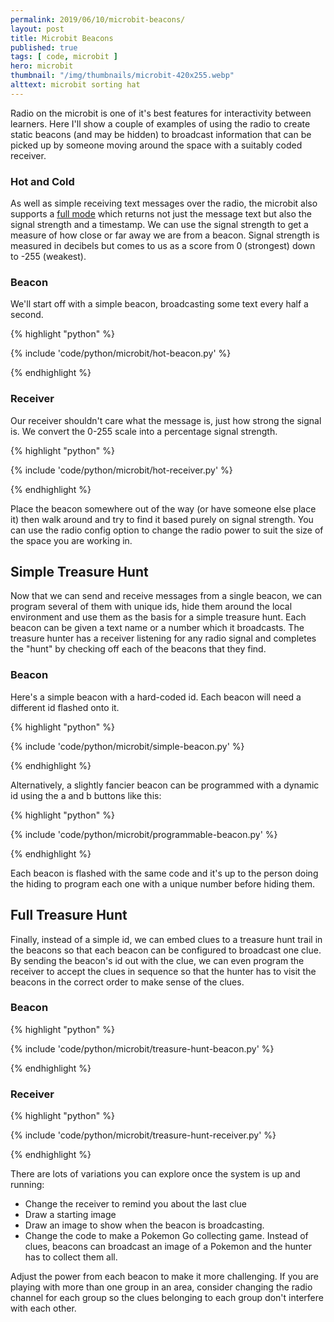 ```yaml
---
permalink: 2019/06/10/microbit-beacons/
layout: post
title: Microbit Beacons
published: true
tags: [ code, microbit ]
hero: microbit
thumbnail: "/img/thumbnails/microbit-420x255.webp"
alttext: microbit sorting hat
---
```


Radio on the microbit is one of it's best features for interactivity between learners. Here I'll show a couple of examples of 
using the radio to create static beacons (and may be hidden) to broadcast information that can be picked up by someone 
moving around the space with a suitably coded receiver.

### Hot and Cold

As well as simple receiving text messages over the radio, the microbit also supports a 
<a href="https://microbit-micropython.readthedocs.io/en/latest/radio.html#radio.receive_full">full mode</a> which 
returns not just the message text but also the signal strength and a timestamp. We can use the signal strength to get a 
measure of how close or far away we are from a beacon. Signal strength is measured in decibels but comes to us as a 
score from 0 (strongest) down to -255 (weakest).


### Beacon

We'll start off with a simple beacon, broadcasting some text every half a second. 

{% highlight "python" %}

{% include 'code/python/microbit/hot-beacon.py' %}

{% endhighlight %}


### Receiver

Our receiver shouldn't care what the message is, just how strong the signal is. We convert the 0-255 scale into a percentage 
signal strength. 


{% highlight "python" %}

{% include 'code/python/microbit/hot-receiver.py' %}

{% endhighlight %}

Place the beacon somewhere out of the way (or have someone else place it) then walk around and try to find it based 
purely on signal strength. You can use the radio config option to change the radio power to suit the size of 
the space you are working in. 


## Simple Treasure Hunt

Now that we can send and receive messages from a single beacon, we can program several of them with unique ids, 
hide them around the local environment and use them as the basis for a simple treasure hunt. Each beacon can be 
given a text name or a number which it broadcasts. The treasure hunter has a receiver listening for any radio signal 
and completes the "hunt" by checking off each of the beacons that they find. 


### Beacon 

Here's a simple beacon with a hard-coded id. Each beacon will need a different id flashed onto it. 

{% highlight "python" %}

{% include 'code/python/microbit/simple-beacon.py' %}

{% endhighlight %}

Alternatively, a slightly fancier beacon can be programmed with a dynamic id using the a and b buttons like this:

{% highlight "python" %}

{% include 'code/python/microbit/programmable-beacon.py' %}

{% endhighlight %}

Each beacon is flashed with the same code and it's up to the person doing the hiding to program each one with a 
unique number before hiding them. 


## Full Treasure Hunt

Finally, instead of a simple id, we can embed clues to a treasure hunt trail in the beacons so that each beacon 
can be configured to broadcast one clue. By sending the beacon's id out with the clue, we can even program 
the receiver to accept the clues in sequence so that the hunter has to visit the beacons in the correct 
order to make sense of the clues. 


### Beacon 

{% highlight "python" %}

{% include 'code/python/microbit/treasure-hunt-beacon.py' %}

{% endhighlight %}


### Receiver

{% highlight "python" %}

{% include 'code/python/microbit/treasure-hunt-receiver.py' %}

{% endhighlight %}

There are lots of variations you can explore once the system is up and running:

* Change the receiver to remind you about the last clue
* Draw a starting image
* Draw an image to show when the beacon is broadcasting.
* Change the code to make a Pokemon Go collecting game. Instead of clues, beacons can 
broadcast an image of a Pokemon and the hunter has to collect them all. 

Adjust the power from each beacon to make it more challenging. If you are playing with more than 
one group in an area, consider changing the radio channel for each group so the clues belonging 
to each group don't interfere with each other.
